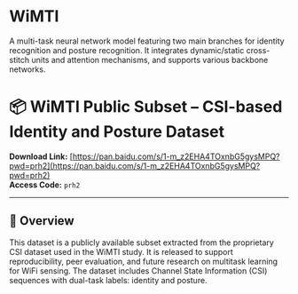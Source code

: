 # WiMTI
A multi-task neural network model featuring two main branches for identity recognition and posture recognition. It integrates dynamic/static cross-stitch units and attention mechanisms, and supports various backbone networks.
# 📦 WiMTI Public Subset – CSI-based Identity and Posture Dataset

**Download Link:** [https://pan.baidu.com/s/1-m_z2EHA4TOxnbG5gysMPQ?pwd=prh2](https://pan.baidu.com/s/1-m_z2EHA4TOxnbG5gysMPQ?pwd=prh2)  
**Access Code:** `prh2`

---

## 📖 Overview

This dataset is a publicly available subset extracted from the proprietary CSI dataset used in the WiMTI study. It is released to support reproducibility, peer evaluation, and future research on multitask learning for WiFi sensing. The dataset includes Channel State Information (CSI) sequences with dual-task labels: identity and posture.
